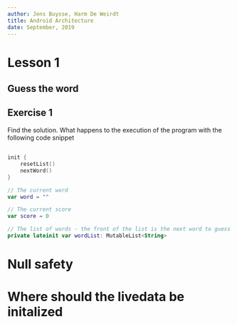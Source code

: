 ```yaml
---
author: Jens Buysse, Harm De Weirdt
title: Android Architecture
date: September, 2019
---
```


# Lesson 1

## Guess the word

## Exercise 1

Find the solution. What happens to the execution of the program with the following
code snippet

##
```kotlin
init {
    resetList()
    nextWord()
}

// The current word
var word = ""

// The current score
var score = 0

// The list of words - the front of the list is the next word to guess
private lateinit var wordList: MutableList<String>

```

# Null safety

##

# Where should the livedata be initalized

